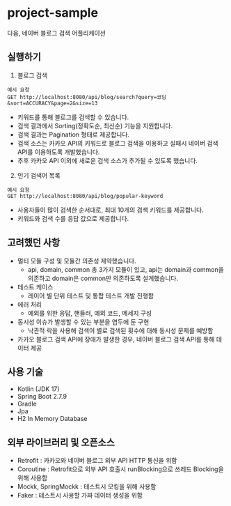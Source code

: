 # project-sample
다음, 네이버 블로그 검색 어플리케이션 

## 실행하기
1. 블로그 검색
~~~
예시 요청
GET http://localhost:8080/api/blog/search?query=코딩&sort=ACCURACY&page=2&size=13
~~~
- 키워드를 통해 블로그를 검색할 수 있습니다.
- 검색 결과에서 Sorting(정확도순, 최신순) 기능을 지원합니다.
- 검색 결과는 Pagination 형태로 제공합니다.
- 검색 소스는 카카오 API의 키워드로 블로그 검색을 이용하고 실패시 네이버 검색 API를 이용하도록 개발했습니다.
- 추후 카카오 API 이외에 새로운 검색 소스가 추가될 수 있도록 했습니다.

2. 인기 검색어 목록
~~~
예시 요청
GET http://localhost:8080/api/blog/popular-keyword
~~~
- 사용자들이 많이 검색한 순서대로, 최대 10개의 검색 키워드를 제공합니다.
- 키워드와 검색 수를 응답 값으로 제공합니다.

## 고려했던 사항
* 멀티 모듈 구성 및 모듈간 의존성 제약했습니다.
    * api, domain, common 총 3가지 모듈이 있고, api는 domain과 common을 의존하고 domain은 common만 의존하도록 설계했습니다.
* 테스트 케이스 
    * 레이어 별 단위 테스트 및 통합 테스트 개발 진행함
* 에러 처리
    * 예외를 위한 응답, 핸들러, 예외 코드, 메세지 구성
* 동시성 이슈가 발생할 수 있는 부분을 염두에 둔 구현
    * 낙관적 락을 사용해 검색어 별로 검색된 횟수에 대해 동시성 문제를 예방함
* 카카오 블로그 검색 API에 장애가 발생한 경우, 네이버 블로그 검색 API를 통해 데이터 제공
 
## 사용 기술
- Kotlin (JDK 17)
- Spring Boot 2.7.9
- Gradle
- Jpa
- H2 In Memory Database

## 외부 라이브러리 및 오픈소스
- Retrofit : 카카오와 네이버 블로그 외부 API HTTP 통신을 위함
- Coroutine : Retrofit으로 외부 API 호출시 runBlocking으로 쓰레드 Blocking을 위해 사용함
- Mockk, SpringMockk : 테스트시 모킹을 위해 사용함
- Faker : 테스트시 사용할 가짜 데이터 생성을 위함
